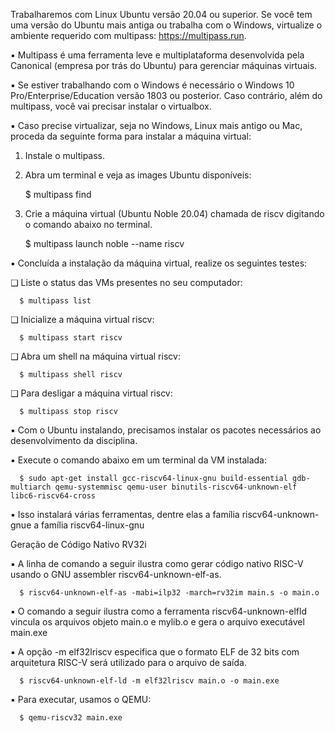 Trabalharemos com Linux Ubuntu versão 20.04 ou superior. Se você tem uma versão do Ubuntu mais antiga ou trabalha com o Windows, virtualize o ambiente requerido com multipass: https://multipass.run.

▪ Multipass é uma ferramenta leve e multiplataforma desenvolvida pela Canonical (empresa por trás do Ubuntu) para gerenciar máquinas virtuais.

▪ Se estiver trabalhando com o Windows é necessário o Windows 10 Pro/Enterprise/Education versão 1803 ou posterior. Caso contrário, além do multipass, você vai precisar instalar o virtualbox.

▪ Caso precise virtualizar, seja no Windows, Linux mais antigo ou Mac, proceda da seguinte forma para instalar a máquina virtual:
  1. Instale o multipass.
  2. Abra um terminal e veja as images Ubuntu disponíveis:
     
      $ multipass find
     
  2. Crie a máquina virtual (Ubuntu Noble 20.04) chamada de riscv digitando o comando abaixo no terminal.
     

      $ multipass launch noble --name riscv
     
▪ Concluída a instalação da máquina virtual, realize os seguintes testes:

  ❑ Liste o status das VMs presentes no seu computador:

      $ multipass list
      
  ❑ Inicialize a máquina virtual riscv:
  
      $ multipass start riscv
      
  ❑ Abra um shell na máquina virtual riscv:
  
      $ multipass shell riscv
      
  ❑ Para desligar a máquina virtual riscv:
  
      $ multipass stop riscv

▪ Com o Ubuntu instalando, precisamos instalar os pacotes necessários ao desenvolvimento da disciplina.

▪ Execute o comando abaixo em um terminal da VM instalada:

      $ sudo apt-get install gcc-riscv64-linux-gnu build-essential gdb-multiarch qemu-systemmisc qemu-user binutils-riscv64-unknown-elf libc6-riscv64-cross

▪ Isso instalará várias ferramentas, dentre elas a família riscv64-unknown-gnue a família riscv64-linux-gnu

Geração de Código Nativo RV32i

▪ A linha de comando a seguir ilustra como gerar código nativo RISC-V usando o GNU assembler riscv64-unknown-elf-as.

      $ riscv64-unknown-elf-as -mabi=ilp32 -march=rv32im main.s -o main.o

▪ O comando a seguir ilustra como a ferramenta riscv64-unknown-elfld vincula os arquivos objeto main.o e mylib.o e gera o arquivo executável main.exe

▪ A opção -m elf32lriscv especifica que o formato ELF de 32 bits com arquitetura RISC-V será utilizado para o arquivo de saída.

      $ riscv64-unknown-elf-ld -m elf32lriscv main.o -o main.exe

▪ Para executar, usamos o QEMU:

      $ qemu-riscv32 main.exe
